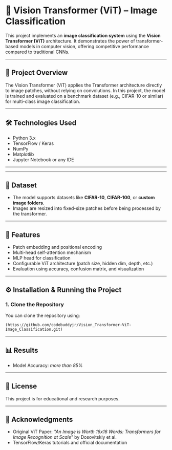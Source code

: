 # 🧠 Vision Transformer (ViT) – Image Classification

This project implements an **image classification system** using the **Vision Transformer (ViT)** architecture. It demonstrates the power of transformer-based models in computer vision, offering competitive performance compared to traditional CNNs.

---

## 📌 Project Overview

The Vision Transformer (ViT) applies the Transformer architecture directly to image patches, without relying on convolutions. In this project, the model is trained and evaluated on a benchmark dataset (e.g., CIFAR-10 or similar) for multi-class image classification.

---

## 🛠️ Technologies Used

- Python 3.x  
- TensorFlow / Keras  
- NumPy  
- Matplotlib  
- Jupyter Notebook or any IDE  

---


---

## 🧪 Dataset

- The model supports datasets like **CIFAR-10**, **CIFAR-100**, or **custom image folders**.
- Images are resized into fixed-size patches before being processed by the transformer.

---

## 🚀 Features

- Patch embedding and positional encoding
- Multi-head self-attention mechanism
- MLP head for classification
- Configurable ViT architecture (patch size, hidden dim, depth, etc.)
- Evaluation using accuracy, confusion matrix, and visualization

---

## ⚙️ Installation & Running the Project

### 1. Clone the Repository

You can clone the repository using:

`(https://github.com/codebuddyjr/Vision_Transformer-ViT-Image_Classification.git)`


---

## 📊 Results

- Model Accuracy: _more than 85%_

---

## 📄 License

This project is for educational and research purposes.

---

## 🙌 Acknowledgments

- Original ViT Paper: *"An Image is Worth 16x16 Words: Transformers for Image Recognition at Scale"* by Dosovitskiy et al.
- TensorFlow/Keras tutorials and official documentation
